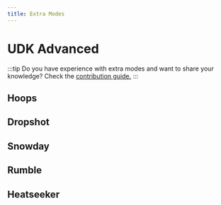 ```yaml
---
title: Extra Modes
---
```

# UDK Advanced

:::tip
Do you have experience with extra modes and want to share your knowledge? Check the [contribution guide.](../../more/contribute.md)
:::

## Hoops <Badge text="not finished" type="warning"/>

## Dropshot <Badge text="not finished" type="warning"/>

## Snowday <Badge text="not finished" type="warning"/>

## Rumble <Badge text="not finished" type="warning"/>

## Heatseeker <Badge text="not finished" type="warning"/>
